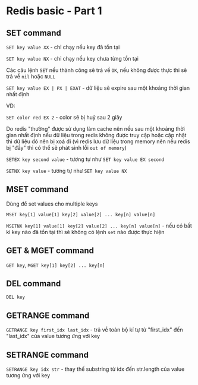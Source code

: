 # Redis basic - Part 1

## SET command

`SET key value XX` - chỉ chạy nếu key đã tồn tại

`SET key value NX` - chỉ chạy nếu key chưa từng tồn tại

Các câu lệnh `SET` nếu thành công sẽ trả về `OK`, nếu không được thực thi sẽ trả về `nil` hoặc `NULL`

`SET key value EX | PX | EXAT` - dữ liệu sẽ expire sau một khoảng thời gian nhất định

VD:

`SET color red EX 2` - color sẽ bị huỷ sau 2 giây

Do redis "thường" được sử dụng làm cache nên nếu sau một khoảng thời gian nhất định nếu dữ liệu trong redis không được truy cập hoặc cập nhật thì dữ liệu đó nên bị xoá đi (vì redis lưu dữ liệu trong memory nên nếu redis bị "đầy" thì có thể sẽ phát sinh lỗi `out of memory`)

`SETEX key second value` - tương tự như `SET key value EX second`

`SETNX key value` - tương tự như `SET key value NX`

## MSET command

Dùng để set values cho multiple keys

`MSET key[1] value[1] key[2] value[2] ... key[n] value[n]`

`MSETNX key[1] value[1] key[2] value[2] ... key[n] value[n]` - nếu có bất kì key nào đã tồn tại thì sẽ không có lệnh `set` nào được thực hiện

## GET & MGET command

`GET key`, `MGET key[1] key[2] ... key[n]`

## DEL command

`DEL key`

## GETRANGE command

`GETRANGE key first_idx last_idx` - trả về toàn bộ kí tự từ "first_idx" đến "last_idx" của value tương ứng với key

## SETRANGE command

`SETRANGE key idx str` - thay thế substring từ idx đến str.length của value tương ứng với key
